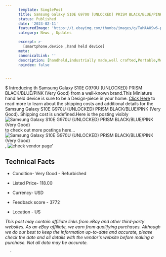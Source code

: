 ```yaml
---
      template: SinglePost
      title: Samsung Galaxy S10E G970U (UNLOCKED) PRISM BLACK/BLUE/PINK  (Very Good)
      status: Published
      date: '2023-02-11'
      featuredImage: 'https://i.ebayimg.com/thumbs/images/g/TaMAAOSw6-pjGQTQ/s-l225.jpg'
      category: News , Updates

      excerpt: >-
        [smartphone,device ,hand held device]
      meta:
      canonicalLink: ''
      description: [handheld,industrially made,well crafted,Portable,Mobile,Compact,Convenient,Lightweight,Maneuverable,Man-portable,Miniature,Carriable,Hand-held,Light,Holdable,Transportable,Mobile device,Pocket-sized,On-the-go,Wireless,Cordless,Compact size,Convenient size, smartphone,device ,hand held device]
      noindex: false
      

---
```

$
      Introducing th Samsung Galaxy S10E G970U (UNLOCKED) PRISM BLACK/BLUE/PINK  (Very Good) from a well-known brand.This Miniature hand held device is sure to be a Design-piece in your home. [Click Here](https://www.ebay.com/itm/403873590637?hash=item5e08bded6d%3Ag%3ATaMAAOSw6-pjGQTQ&mkevt=1&mkcid=1&mkrid=711-53200-19255-0&campid=%253CePNCampaignId%253E&customid=%253CreferenceId%253E&toolid=10049) to read more to learn about the shipping costs and additional details for the Samsung Galaxy S10E G970U (UNLOCKED) PRISM BLACK/BLUE/PINK  (Very Good). Shipping cost is undefined.Here is the posting visibly ![Samsung Galaxy S10E G970U (UNLOCKED) PRISM BLACK/BLUE/PINK  (Very Good)](https://i.ebayimg.com/thumbs/images/g/TaMAAOSw6-pjGQTQ/s-l225.jpg) to check out more postings here... ![Samsung Galaxy S10E G970U (UNLOCKED) PRISM BLACK/BLUE/PINK  (Very Good)](https://i.ebayimg.com/images/g/TaMAAOSw6-pjGQTQ/s-l960.jpg), ![check vendor page](https://origin-galleryplus.ebayimg.com/ws/web/403873590637_2_0_1/225x225.jpg,https://origin-galleryplus.ebayimg.com/ws/web/403873590637_3_0_1/225x225.jpg,https://origin-galleryplus.ebayimg.com/ws/web/403873590637_4_0_1/225x225.jpg,https://origin-galleryplus.ebayimg.com/ws/web/403873590637_5_0_1/225x225.jpg,https://origin-galleryplus.ebayimg.com/ws/web/403873590637_6_0_1/225x225.jpg,https://origin-galleryplus.ebayimg.com/ws/web/403873590637_7_0_1/225x225.jpg)'

      

 ## Technical Facts 



     
      

 - Condition- Very Good - Refurbished 


      

 - Listed Price- 118.00 


      

 - Currency- USD 


      

 - Feedback score - 3772 


      

 - Location - US 


      
      

 *_This post may contain affiliate links from eBay and other third-party websites. As an eBay affiliate, we earn from qualifying purchases. Although we do our best to keep the information up-to-date and accurate, please check the date and all details with the vendor's website before making a purchase. Not all data may be accurate._*




      -
